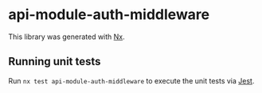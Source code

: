 # api-module-auth-middleware

This library was generated with [Nx](https://nx.dev).

## Running unit tests

Run `nx test api-module-auth-middleware` to execute the unit tests via [Jest](https://jestjs.io).
